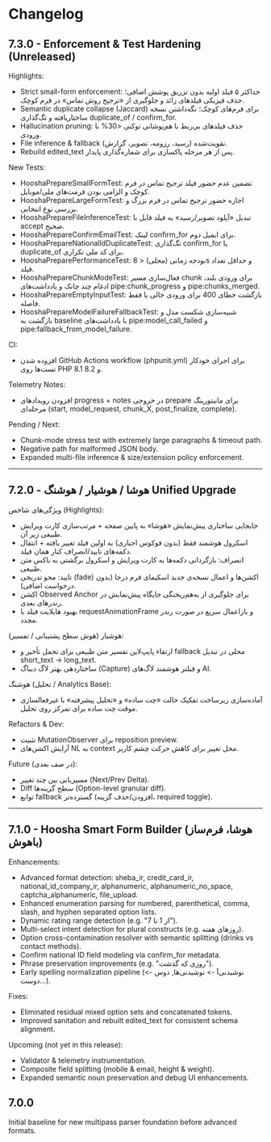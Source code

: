 # Changelog

## 7.3.0 - Enforcement & Test Hardening (Unreleased)

Highlights:
- Strict small-form enforcement: حداکثر ۵ فیلد اولیه بدون تزریق پوشش اضافی؛ حذف فیزیکی فیلدهای زائد و جلوگیری از «ترجیح روش تماس» در فرم کوچک.
- Semantic duplicate collapse (Jaccard) برای فرم‌های کوچک؛ نگه‌داشتن نسخه ساختاریافته و تگ‌گذاری duplicate_of / confirm_for.
- Hallucination pruning: حذف فیلدهای بی‌ربط با هم‌پوشانی توکنی <30% با ورودی.
- File inference & fallback تقویت‌شده (رسید، رزومه، تصویر، گزارش).
- Rebuild edited_text پس از هر مرحله پاکسازی برای شماره‌گذاری پایدار.

New Tests:
- HooshaPrepareSmallFormTest: تضمین عدم حضور فیلد ترجیح تماس در فرم کوچک و الزامی بودن فرمت‌های ملی/موبایل.
- HooshaPrepareLargeFormTest: اجازه حضور ترجیح تماس در فرم بزرگ و بررسی نوع انتخابی.
- HooshaPrepareFileInferenceTest: تبدیل «آپلود تصویر/رسید» به فیلد فایل با accept صحیح.
- HooshaPrepareConfirmEmailTest: لینک confirm_for برای ایمیل دوم.
- HooshaPrepareNationalIdDuplicateTest: تگ‌گذاری confirm_for یا duplicate_of برای کد ملی تکراری.
- HooshaPreparePerformanceTest: بودجه زمانی (محلی) < 8s و حداقل تعداد فیلد.
- HooshaPrepareChunkModeTest: فعال‌سازی مسیر chunk برای ورودی بلند، ادغام چند چانک و یادداشت‌های pipe:chunk_progress و pipe:chunks_merged.
- HooshaPrepareEmptyInputTest: بازگشت خطای 400 برای ورودی خالی یا فقط فاصله.
- HooshaPrepareModelFailureFallbackTest: شبیه‌سازی شکست مدل و بازگشت به baseline با یادداشت‌های pipe:model_call_failed و pipe:fallback_from_model_failure.

CI:
- افزوده شدن GitHub Actions workflow (phpunit.yml) برای اجرای خودکار تست‌ها روی PHP 8.1 و 8.2.

Telemetry Notes:
- افزودن رویدادهای progress + notes در خروجی prepare برای مانیتورینگ مرحله‌ای (start, model_request, chunk_X, post_finalize, complete).

Pending / Next:
- Chunk-mode stress test with extremely large paragraphs & timeout path.
- Negative path for malformed JSON body.
- Expanded multi-file inference & size/extension policy enforcement.

---

## 7.2.0 - هوشا / هوشیار / هوشنگ Unified Upgrade

ویژگی‌های شاخص (Highlights):
- جابجایی ساختاری پیش‌نمایش «هوشا» به پایین صفحه + مرتب‌سازی کارت ویرایش طبیعی زیر آن.
- اسکرول هوشمند فقط (بدون فوکوس اجباری) به اولین فیلد تغییر یافته + انتقال دکمه‌های تایید/انصراف کنار همان فیلد.
- انصراف: بازگردانی دکمه‌ها به کارت ویرایش و اسکرول برگشتی به باکس متن طبیعی.
- تایید: محو تدریجی (fade) اکشن‌ها و اعمال نسخه‌ی جدید اسکیمای فرم درجا (بدون درخواست اضافی).
- اکشن Observed Anchor برای جلوگیری از به‌هم‌ریختگی جایگاه پیش‌نمایش در رندرهای بعدی.
- بهبود هایلایت فیلد با requestAnimationFrame و بازاعمال سریع در صورت رندر مجدد.

هوشیار (هوش سطح پشتیبانی / تفسیر):
- ارتقاء پایپ‌لاین تفسیر متن طبیعی برای تحمل تأخیر و fallback محلی در تبدیل short_text → long_text.
- ساختاردهی بهتر لاگ دیباگ (Capture) و فیلتر هوشمند لاگ‌های AI.

هوشنگ (تحلیل / Analytics Base):
- آماده‌سازی زیرساخت تفکیک حالت «چت ساده» و «تحلیل پیشرفته» با غیرفعالسازی موقت چت ساده برای تمرکز روی تحلیل.

Refactors & Dev:
- تثبیت MutationObserver برای reposition preview.
- آرایش اکشن‌های NL به context محل تغییر برای کاهش حرکت چشم کاربر.

Future (در صف بعدی):
- مسیریابی بین چند تغییر (Next/Prev Delta).
- Diff سطح گزینه‌ها (Option-level granular diff).
- توابع fallback گسترده‌تر (افزودن/حذف گزینه، required toggle).

---

## 7.1.0 - Hoosha Smart Form Builder (هوشا، فرم‌ساز باهوش)

Enhancements:
- Advanced format detection: sheba_ir, credit_card_ir, national_id_company_ir, alphanumeric, alphanumeric_no_space, captcha_alphanumeric, file_upload.
- Enhanced enumeration parsing for numbered, parenthetical, comma, slash, and hyphen separated option lists.
- Dynamic rating range detection (e.g. "از 1 تا 7").
- Multi-select intent detection for plural constructs (e.g. روزهای هفته).
- Option cross-contamination resolver with semantic splitting (drinks vs contact methods).
- Confirm national ID field modeling via confirm_for metadata.
- Phrase preservation improvements (e.g. "روزی که گذشت").
- Early spelling normalization pipeline (نوشیدنی‌آ -> نوشیدنی‌ها, دوس -> دوست...).

Fixes:
- Eliminated residual mixed option sets and concatenated tokens.
- Improved sanitation and rebuilt edited_text for consistent schema alignment.

Upcoming (not yet in this release):
- Validator & telemetry instrumentation.
- Composite field splitting (mobile & email, height & weight).
- Expanded semantic noun preservation and debug UI enhancements.

## 7.0.0
Initial baseline for new multipass parser foundation before advanced formats.
